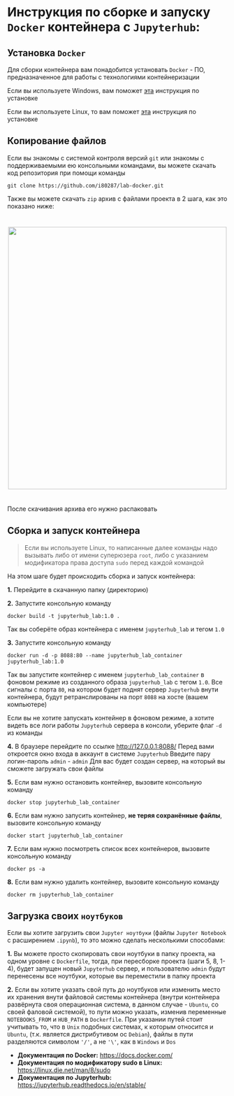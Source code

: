 # Инструкция по сборке и запуску `Docker` контейнера с `Jupyterhub`:

Установка `Docker`
----------------------
Для сборки контейнера вам понадобится установать `Docker` - ПО, 
предназначенное для работы с технологиями контейнеризации

Если вы используете Windows, вам поможет [эта](https://docs.docker.com/desktop/installwindows-install/) инструкция по установке

Если вы используете Linux, то вам поможет [эта](https://docs.docker.com/engine/install/ubuntu/) инструкция по установке

Копирование файлов
----------------------
Если вы знакомы с системой контроля версий `git` или знакомы с поддерживаемыми ею 
консольными командами, вы можете скачать код репозитория при помощи команды
    
    git clone https://github.com/i80287/lab-docker.git

Также вы можете скачать `zip` архив c файлами проекта в 2 шага, как это показано ниже:
<h1 align="center">
<img src="https://i.ibb.co/jRk35YK/rep-download-instr.png" style="width:500px;height:600px;">
</h1><br>
После скачивания архива его нужно распаковать

Сборка и запуск контейнера
----------------------
> Если вы используете Linux, то написанные далее команды надо вызывать
> либо от имени суперюзера `root`, либо с указанием модификатора права 
> доступа `sudo` перед каждой командой

На этом шаге будет проиcходить сборка и запуск контейнера:

**1.** Перейдите в скачанную папку (директорию)

**2.** Запустите консольную команду 
    
    docker build -t jupyterhub_lab:1.0 .

Так вы соберёте образ контейнера с именем `jupyterhub_lab` и тегом `1.0`

**3.** Запустите консольную команду 

    docker run -d -p 8088:80 --name jupyterhub_lab_container jupyterhub_lab:1.0

Так вы запустите контейнер с именем `jupyterhub_lab_container` в фоновом режиме из созданного
образа `jupyterhub_lab` с тегом `1.0`. Все сигналы с порта `80`, на котором будет поднят сервер
`Jupyterhub` внути контейнера, будут ретранслированы на порт `8088` на хосте (вашем компьютере)

Если вы не хотите запускать контейнер в фоновом режиме, а хотите видеть все логи работы
`Jupyterhub` сервера в консоли, уберите флаг `-d` из команды

**4.** В браузере перейдите по ссылке http://127.0.0.1:8088/
Перед вами откроется окно входа в аккаунт в системе `Jupyterhub`
Введите пару логин-пароль `admin` - `admin`
Для вас будет создан сервер, на который вы сможете загружать свои файлы

**5.** Если вам нужно остановить контейнер, вызовите консольную команду

    docker stop jupyterhub_lab_container

**6.** Если вам нужно запусить контейнер, **не теряя сохранённые файлы**, вызовите консольную команду

    docker start jupyterhub_lab_container

**7.** Если вам нужно посмотреть список всех контейнеров, вызовите консольную команду

    docker ps -a

**8.** Если вам нужно удалить контейнер, вызовите консольную команду

    docker rm jupyterhub_lab_container

Загрузка своих `ноутбуков`
----------------------
Если вы хотите загрузить свои `Jupyter ноутбуки` (файлы `Jupyter Notebook` с расширением `.ipynb`), то это можно сделать несколькими способами:

**1.** Вы можете просто скопировать свои ноутбуки в папку проекта, на одном уровне с `Dockerfile`, тогда, 
при пересборке проекта (шаги 5, 8, 1-4), будет запущен новый `Jupyterhub` сервер, и пользователю `admin` 
будут перенесены все ноутбуки, которые вы переместили в папку проекта

**2.** Если вы хотите указать свой путь до ноутбуков или изменить место их хранения внути файловой системы контейнера 
(внутри контейнера развёрнута своя операционная система, в данном случае - `Ubuntu`, со своей фаловой системой),
то пути можно указать, изменив переменные `NOTEBOOKS_FROM` и `HUB_PATH` в `Dockerfile`. При указании путей стоит учитывать то,
что в `Unix` подобных системах, к которым относится и `Ubuntu`, (т.к. является дистрибутивом ос `Debian`), файлы в пути разделяются
символом `'/'`, а не `'\'`, как в `Windows` и `Dos`

- **Документация по Docker:** https://docs.docker.com/
- **Документация по модификатору sudo в Linux:** https://linux.die.net/man/8/sudo
- **Документация по Jupyterhub:** https://jupyterhub.readthedocs.io/en/stable/
